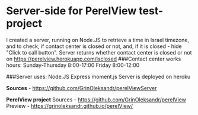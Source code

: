 # Server-side for PerelView test-project
I created a server, running on Node.JS to retrieve a time in Israel timezone, and to check, if contact center is closed or not, and, if it is closed - hide "Click to call button".
Server returns whether contact center is closed or not on https://perelview.herokuapp.com/isclosed
###Contact center works hours:
Sunday-Thursday 8:00-17:00
Friday          8:00-12:00

###Server uses:
Node.JS
Express
moment.js
Server is deployed on heroku

**Sources** - https://github.com/GrinOleksandr/perelViewServer

**PerelView project** 
Sources - https://github.com/GrinOleksandr/perelView
Preview - https://grinoleksandr.github.io/perelView/